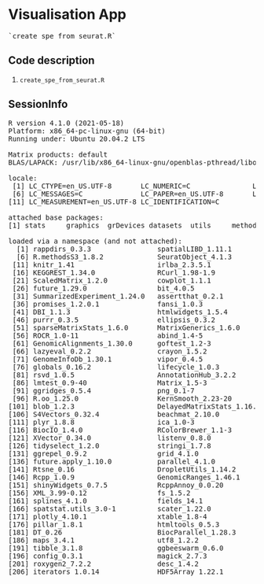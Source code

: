# Visualisation App



<pre>`create_spe_from_seurat.R`</pre>


## Code description

1. `create_spe_from_seurat.R`
   

## SessionInfo

<pre>R version 4.1.0 (2021-05-18)
Platform: x86_64-pc-linux-gnu (64-bit)
Running under: Ubuntu 20.04.2 LTS

Matrix products: default
BLAS/LAPACK: /usr/lib/x86_64-linux-gnu/openblas-pthread/libopenblasp-r0.3.8.so

locale:
 [1] LC_CTYPE=en_US.UTF-8       LC_NUMERIC=C               LC_TIME=en_US.UTF-8        LC_COLLATE=en_US.UTF-8     LC_MONETARY=en_US.UTF-8   
 [6] LC_MESSAGES=C              LC_PAPER=en_US.UTF-8       LC_NAME=C                  LC_ADDRESS=C               LC_TELEPHONE=C            
[11] LC_MEASUREMENT=en_US.UTF-8 LC_IDENTIFICATION=C       

attached base packages:
[1] stats     graphics  grDevices datasets  utils     methods   base     

loaded via a namespace (and not attached):
  [1] rappdirs_0.3.3                spatialLIBD_1.11.1            rtracklayer_1.54.0            scattermore_0.8               SpatialExperiment_1.4.0      
  [6] R.methodsS3_1.8.2             SeuratObject_4.1.3            tidyr_1.2.1                   ggplot2_3.4.0                 bit64_4.0.5                  
 [11] knitr_1.41                    irlba_2.3.5.1                 DelayedArray_0.20.0           R.utils_2.12.2                data.table_1.14.6            
 [16] KEGGREST_1.34.0               RCurl_1.98-1.9                doParallel_1.0.17             generics_0.1.3                BiocGenerics_0.40.0          
 [21] ScaledMatrix_1.2.0            cowplot_1.1.1                 usethis_2.1.6                 RSQLite_2.2.19                RANN_2.6.1                   
 [26] future_1.29.0                 bit_4.0.5                     spatstat.data_3.0-0           xml2_1.3.3                    httpuv_1.6.6                 
 [31] SummarizedExperiment_1.24.0   assertthat_0.2.1              viridis_0.6.2                 xfun_0.35                     jquerylib_0.1.4              
 [36] promises_1.2.0.1              fansi_1.0.3                   restfulr_0.0.15               dbplyr_2.2.1                  igraph_1.3.5                 
 [41] DBI_1.1.3                     htmlwidgets_1.5.4             spatstat.geom_3.0-3           stats4_4.1.0                  paletteer_1.5.0              
 [46] purrr_0.3.5                   ellipsis_0.3.2                benchmarkmeData_1.0.4         dplyr_1.0.10                  deldir_1.0-6                 
 [51] sparseMatrixStats_1.6.0       MatrixGenerics_1.6.0          vctrs_0.5.1                   SingleCellExperiment_1.16.0   Biobase_2.54.0               
 [56] ROCR_1.0-11                   abind_1.4-5                   cachem_1.0.6                  progressr_0.11.0              sctransform_0.3.5            
 [61] GenomicAlignments_1.30.0      goftest_1.2-3                 cluster_2.1.2                 ExperimentHub_2.2.1           dotCall64_1.0-2              
 [66] lazyeval_0.2.2                crayon_1.5.2                  spatstat.explore_3.0-5        edgeR_3.36.0                  pkgconfig_2.0.3              
 [71] GenomeInfoDb_1.30.1           vipor_0.4.5                   nlme_3.1-152                  pkgload_1.3.2                 rlang_1.0.6                  
 [76] globals_0.16.2                lifecycle_1.0.3               miniUI_0.1.1.1                filelock_1.0.2                BiocFileCache_2.2.1          
 [81] rsvd_1.0.5                    AnnotationHub_3.2.2           rprojroot_2.0.3               polyclip_1.10-4               matrixStats_0.63.0           
 [86] lmtest_0.9-40                 Matrix_1.5-3                  Rhdf5lib_1.16.0               zoo_1.8-11                    beeswarm_0.4.0               
 [91] ggridges_0.5.4                png_0.1-7                     viridisLite_0.4.1             rjson_0.2.21                  bitops_1.0-7                 
 [96] R.oo_1.25.0                   KernSmooth_2.23-20            spam_2.9-1                    rhdf5filters_1.6.0            Biostrings_2.62.0            
[101] blob_1.2.3                    DelayedMatrixStats_1.16.0     stringr_1.4.1                 parallelly_1.32.1             spatstat.random_3.0-1        
[106] S4Vectors_0.32.4              beachmat_2.10.0               scales_1.2.1                  memoise_2.0.1                 magrittr_2.0.3               
[111] plyr_1.8.8                    ica_1.0-3                     zlibbioc_1.40.0               compiler_4.1.0                dqrng_0.3.0                  
[116] BiocIO_1.4.0                  RColorBrewer_1.1-3            fitdistrplus_1.1-8            Rsamtools_2.10.0              cli_3.4.1                    
[121] XVector_0.34.0                listenv_0.8.0                 patchwork_1.1.2               pbapply_1.6-0                 MASS_7.3-54                  
[126] tidyselect_1.2.0              stringi_1.7.8                 yaml_2.3.6                    BiocSingular_1.10.0           locfit_1.5-9.6               
[131] ggrepel_0.9.2                 grid_4.1.0                    sass_0.4.4                    lobstr_1.1.2                  tools_4.1.0                  
[136] future.apply_1.10.0           parallel_4.1.0                rstudioapi_0.14               foreach_1.5.2                 gridExtra_2.3                
[141] Rtsne_0.16                    DropletUtils_1.14.2           digest_0.6.30                 BiocManager_1.30.19           shiny_1.7.3                  
[146] Rcpp_1.0.9                    GenomicRanges_1.46.1          scuttle_1.4.0                 BiocVersion_3.14.0            later_1.3.0                  
[151] shinyWidgets_0.7.5            RcppAnnoy_0.0.20              httr_1.4.4                    AnnotationDbi_1.56.2          colorspace_2.0-3             
[156] XML_3.99-0.12                 fs_1.5.2                      tensor_1.5                    reticulate_1.26               IRanges_2.28.0               
[161] splines_4.1.0                 fields_14.1                   statmod_1.4.37                uwot_0.1.14                   rematch2_2.1.2               
[166] spatstat.utils_3.0-1          scater_1.22.0                 sp_1.5-1                      renv_0.16.0                   sessioninfo_1.2.2            
[171] plotly_4.10.1                 xtable_1.8-4                  jsonlite_1.8.3                benchmarkme_1.0.8             R6_2.5.1                     
[176] pillar_1.8.1                  htmltools_0.5.3               mime_0.12                     glue_1.6.2                    fastmap_1.1.0                
[181] DT_0.26                       BiocParallel_1.28.3           BiocNeighbors_1.12.0          interactiveDisplayBase_1.32.0 codetools_0.2-18             
[186] maps_3.4.1                    utf8_1.2.2                    bslib_0.4.1                   lattice_0.20-44               spatstat.sparse_3.0-0        
[191] tibble_3.1.8                  ggbeeswarm_0.6.0              curl_4.3.3                    leiden_0.4.3                  attempt_0.3.1                
[196] config_0.3.1                  magick_2.7.3                  golem_0.3.5                   survival_3.2-11               limma_3.50.3                 
[201] roxygen2_7.2.2                desc_1.4.2                    munsell_0.5.0                 rhdf5_2.38.1                  GenomeInfoDbData_1.2.7       
[206] iterators_1.0.14              HDF5Array_1.22.1              reshape2_1.4.4                gtable_0.3.1                  Seurat_4.3.0                 
</pre>





